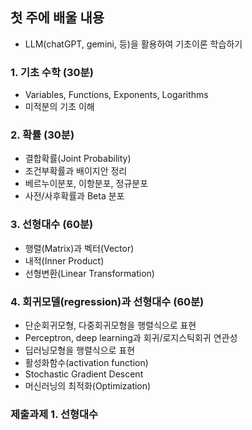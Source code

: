 ## 첫 주에 배울 내용
- LLM(chatGPT, gemini, 등)을 활용하여 기초이론 학습하기
  
### 1. 기초 수학 (30분)
- Variables, Functions, Exponents, Logarithms
- 미적분의 기초 이해
  
### 2. 확률 (30분)
- 결합확률(Joint Probability)
- 조건부확률과 배이지안 정리
- 베르누이분포, 이항분포, 정규분포
- 사전/사후확률과 Beta 분포

### 3. 선형대수 (60분)
- 행렬(Matrix)과 벡터(Vector)
- 내적(Inner Product)
- 선형변환(Linear Transformation)

### 4. 회귀모델(regression)과 선형대수 (60분)
- 단순회귀모형, 다중회귀모형을 행렬식으로 표현
- Perceptron, deep learning과 회귀/로지스틱회귀 연관성
- 딥러닝모형을 행렬식으로 표현
- 활성화함수(activation function)
- Stochastic Gradient Descent
- 머신러닝의 최적화(Optimization)

### 제출과제 1. 선형대수
